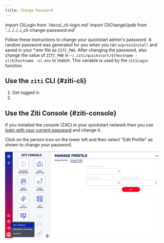 ```yaml
---
title: Change Password
---
```


import CliLogin from '/docs/_cli-login.md'
import CliChangeUpdb from '../../../../_cli-change-password.md'

Follow these instructions to change your quickstart admin's password. A random password was generated for you when you ran `expressInstall` and saved in your *.env file as `ZITI_PWD`. After changing the password, also change the value of `ZITI_PWD` in `~/.ziti/quickstart/$(hostname -s)/$(hostname -s).env` to match. This variable is used by the `zitiLogin` function.

## Use the `ziti` CLI {#ziti-cli}

1. Get logged in
    <CliLogin/>
1. <CliChangeUpdb/>

## Use the Ziti Console {#ziti-console}

If you installed the console (ZAC) in your quickstart network then you can [login with your current password](/learn/quickstarts/zac/index.md#login-and-use-zac) and change it.

Click on the person icon on the lower left and then select "Edit Profile" as shown to change your password.

![change password screenshot](../../../quickstarts/zac/zac_change_pwd.png)

